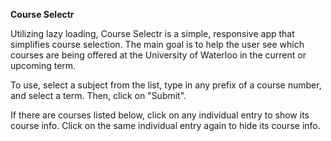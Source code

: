 <b> Course Selectr </b>

Utilizing lazy loading, Course Selectr is a simple, responsive app that simplifies course selection. The main goal is to help the user see which courses are being offered at the University of Waterloo in the current or upcoming term.

To use, select a subject from the list, type in any prefix of a course number, and select a term. Then, click on "Submit".

If there are courses listed below, click on any individual entry to show its course info. Click on the same individual entry again to hide its course info.


